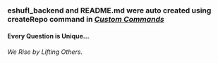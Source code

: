 ### eshufl_backend and README.md were auto created using createRepo command in [*Custom Commands*](https://github.com/DafetiteOgaga/custom_commands)
		

#### Every Question is Unique...


###### *We Rise by Lifting Others.*
